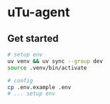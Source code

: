 # uTu-agent

## Get started

```sh
# setup env
uv venv && uv sync --group dev
source .venv/bin/activate

# config
cp .env.example .env
# ... setup env
```
